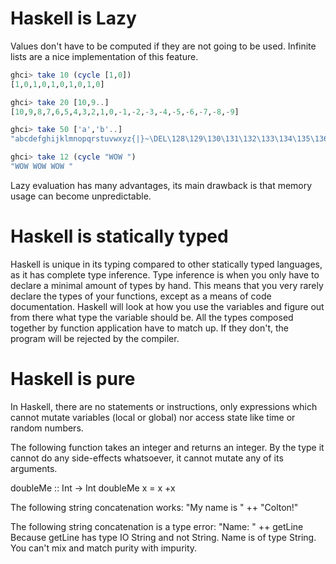 # Haskell is Lazy
Values don't have to be computed if they are not going to be used. Infinite lists are a nice implementation of this feature. 

```haskell
ghci> take 10 (cycle [1,0])  
[1,0,1,0,1,0,1,0,1,0]  

ghci> take 20 [10,9..]
[10,9,8,7,6,5,4,3,2,1,0,-1,-2,-3,-4,-5,-6,-7,-8,-9]

ghci> take 50 ['a','b'..]
"abcdefghijklmnopqrstuvwxyz{|}~\DEL\128\129\130\131\132\133\134\135\136\137\138\139\140\141\142\143\144\145\146"

ghci> take 12 (cycle "WOW ")  
"WOW WOW WOW " 
```
Lazy evaluation has many advantages, its main drawback is that memory usage can become unpredictable.


# Haskell is statically typed
Haskell is unique in its typing compared to other statically typed languages, as it has complete type inference. Type inference is when you only have to declare a minimal amount of types by hand. This means that you very rarely declare the types of your functions, except as a means of code documentation. Haskell will look at how you use the variables and figure out from there what type the variable should be. All the types composed together by function application have to match up. If they don't, the program will be rejected by the compiler. 

# Haskell is pure

In Haskell, there are no statements or instructions, only expressions which cannot mutate variables (local or global) nor access state like time or random numbers.


The following function takes an integer and returns an integer. By the type it cannot do any side-effects whatsoever, it cannot mutate any of its arguments.

doubleMe :: Int -> Int
doubleMe x = x +x

The following string concatenation works:
"My name is " ++ "Colton!" 

The following string concatenation is a type error:
"Name: " ++ getLine
Because getLine has type IO String and not String. Name is of type String. You can't mix and match purity with impurity.


